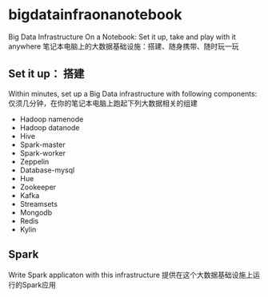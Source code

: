 # bigdatainfraonanotebook
Big Data Infrastructure On a Notebook: Set it up,  take and play with it anywhere
笔记本电脑上的大数据基础设施：搭建、随身携带、随时玩一玩


## Set it up： 搭建
Within minutes, set up a Big Data infrastructure with following components:
仅须几分钟，在你的笔记本电脑上跑起下列大数据相关的组建
* Hadoop namenode
* Hadoop datanode
* Hive
* Spark-master
* Spark-worker
* Zeppelin
* Database-mysql
* Hue
* Zookeeper
* Kafka
* Streamsets
* Mongodb
* Redis
* Kylin

## Spark
Write Spark applicaton with this infrastructure
提供在这个大数据基础设施上运行的Spark应用
